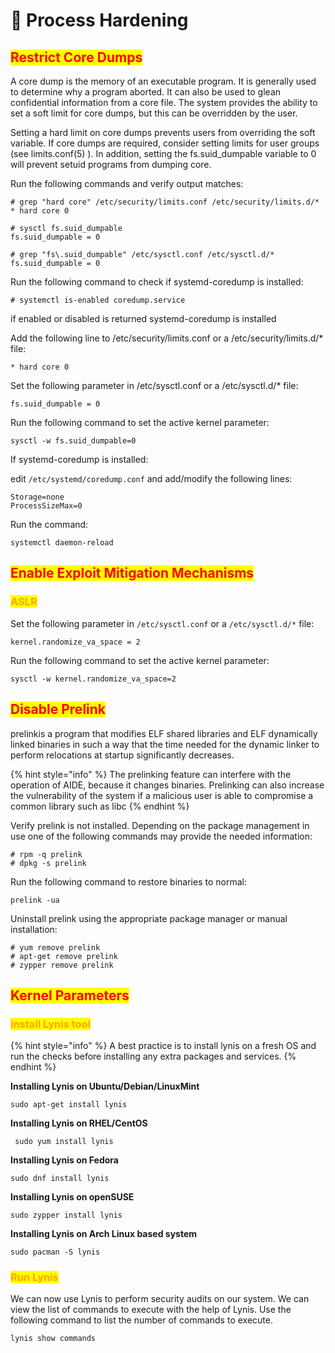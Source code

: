 # 🔧 Process Hardening

## <mark style="color:red;">Restrict Core Dumps</mark>

A core dump is the memory of an executable program. It is generally used to determine why a program aborted. It can also be used to glean confidential information from a core file. The system provides the ability to set a soft limit for core dumps, but this can be overridden by the user.

Setting a hard limit on core dumps prevents users from overriding the soft variable. If core dumps are required, consider setting limits for user groups (see limits.conf(5) ). In addition, setting the fs.suid\_dumpable variable to 0 will prevent setuid programs from dumping core.&#x20;

Run the following commands and verify output matches:

```
# grep "hard core" /etc/security/limits.conf /etc/security/limits.d/*
* hard core 0

# sysctl fs.suid_dumpable
fs.suid_dumpable = 0

# grep "fs\.suid_dumpable" /etc/sysctl.conf /etc/sysctl.d/*
fs.suid_dumpable = 0
```

Run the following command to check if systemd-coredump is installed:

```
# systemctl is-enabled coredump.service
```

if enabled or disabled is returned systemd-coredump is installed

Add the following line to /etc/security/limits.conf or a /etc/security/limits.d/\* file:

```
* hard core 0
```

Set the following parameter in /etc/sysctl.conf or a /etc/sysctl.d/\* file:

```
fs.suid_dumpable = 0
```

Run the following command to set the active kernel parameter:

```
sysctl -w fs.suid_dumpable=0
```

If systemd-coredump is installed:&#x20;

edit `/etc/systemd/coredump.conf` and add/modify the following lines:

```
Storage=none
ProcessSizeMax=0
```

Run the command:

```
systemctl daemon-reload
```

## <mark style="color:red;">Enable Exploit Mitigation Mechanisms</mark>

### <mark style="color:orange;">ASLR</mark>

Set the following parameter in `/etc/sysctl.conf` or a `/etc/sysctl.d/*` file:&#x20;

```
kernel.randomize_va_space = 2 
```

Run the following command to set the active kernel parameter:

```
sysctl -w kernel.randomize_va_space=2
```

## <mark style="color:red;">Disable Prelink</mark>

prelinkis a program that modifies ELF shared libraries and ELF dynamically linked binaries in such a way that the time needed for the dynamic linker to perform relocations at startup significantly decreases.

{% hint style="info" %}
The prelinking feature can interfere with the operation of AIDE, because it changes binaries. Prelinking can also increase the vulnerability of the system if a malicious user is able to compromise a common library such as libc
{% endhint %}

Verify prelink is not installed. Depending on the package management in use one of the following commands may provide the needed information:

```
# rpm -q prelink
# dpkg -s prelink
```

Run the following command to restore binaries to normal:

```
prelink -ua
```

Uninstall prelink using the appropriate package manager or manual installation:

```
# yum remove prelink
# apt-get remove prelink
# zypper remove prelink
```

## <mark style="color:red;">Kernel Parameters</mark>

### <mark style="color:orange;">install Lynis tool</mark>

{% hint style="info" %}
A best practice is to install lynis on a fresh OS and run the checks before installing any extra packages and services.
{% endhint %}

**Installing Lynis on Ubuntu/Debian/LinuxMint**

```
sudo apt-get install lynis
```

**Installing Lynis on RHEL/CentOS**

```
 sudo yum install lynis
```

**Installing Lynis on Fedora**

```
sudo dnf install lynis
```

**Installing Lynis on openSUSE**

```
sudo zypper install lynis
```

**Installing Lynis on Arch Linux based system**

```
sudo pacman -S lynis
```

### <mark style="color:orange;">Run Lynis</mark>

We can now use Lynis to perform security audits on our system. We can view the list of commands to execute with the help of Lynis. Use the following command to list the number of commands to execute.

```
lynis show commands
```



























